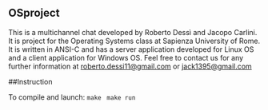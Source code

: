 ## OSproject

This is a multichannel chat developed by Roberto Dessì and Jacopo Carlini.
It is project for the Operating Systems class at Sapienza University of Rome.
It is written in ANSI-C and has a server application developed for Linux OS and a client application for Windows OS.
Feel free to contact us for any further information at roberto.dessi11@gmail.com or jack1395@gmail.com


##Instruction

To compile and launch:
 `make `
 `make run `
